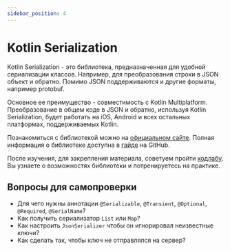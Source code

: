 ```yaml
---
sidebar_position: 4
---
```


# Kotlin Serialization

Kotlin Serialization - это библиотека, предназначенная для удобной cериализации классов. Например, для преобразования строки в JSON объект и обратно. Помимо JSON поддерживаются и другие форматы, например protobuf.

Основное ее преимущество - совместимость с Kotlin Multiplatform. Преобразование в общем коде в JSON и обратно, используя Kotlin Serialization, будет работать на iOS, Android и всех остальных платформах, поддерживаемых Kotlin.

Познакомиться с библиотекой можно на [официальном сайте](https://kotlinlang.org/docs/serialization.html#libraries). Полная информация о библиотеке доступна в [гайде](https://github.com/Kotlin/kotlinx.serialization/blob/master/docs/serialization-guide.md) на GitHub.

После изучения, для закрепления материала, советуем пройти [кодлабу](https://www.raywenderlich.com/26883403-android-data-serialization-tutorial-with-the-kotlin-serialization-library).
Вы узнаете о возможностях библиотеки и потренируетесь на практике.

## Вопросы для самопроверки
- Для чего нужны аннотации `@Serializable`, `@Transient`, `@Optional`, `@Required`, `@SerialName`?
- Как получить сериализатор `List` или `Map`? 
- Как настроить `JsonSerializer` чтобы он игнорировал неизвестные ключи?
- Как сделать так, чтобы ключ не отправлялся на сервер?